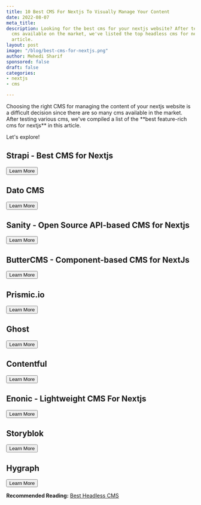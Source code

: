 ```yaml
---
title: 10 Best CMS For Nextjs To Visually Manage Your Content
date: 2022-08-07
meta_title: 
description: Looking for the best cms for your nextjs website? After testing different
  cms available on the market, we've listed the top headless cms for nextjs in this
  article.
layout: post
image: "/blog/best-cms-for-nextjs.png"
author: Mehedi Sharif
sponsored: false
draft: false
categories:
- nextjs
- cms

---
```

<Toc level="h2" />
Choosing the right CMS for managing the content of your nextjs website is a difficult decision since there are so many cms available in the market. After testing various cms, we've compiled a list of the **best feature-rich cms for nextjs** in this article.

Let's explore!

## Strapi - Best CMS for Nextjs

<Mockup src="/blog/strapi.png" alt="strapi - best cms for nextjs"/> <Button href="https://strapi.io/integrations/nextjs-cms">Learn More</Button>

## Dato CMS

<Mockup src="/blog/datocms.png" alt="datocms"/>
<Button href="https://www.datocms.com/cms/nextjs-cms">Learn More</Button>

## Sanity - Open Source API-based CMS for Nextjs

<Mockup src="/blog/sanity.png" alt="sanity cms"/>
<Button href="https://www.sanity.io/nextjs-cms">Learn More</Button>

## ButterCMS - Component-based CMS for NextJs

<Mockup src="/blog/buttercms.png" alt="buttercms"/>
<Button href="https://buttercms.com/nextjs-cms/">Learn More</Button>

## Prismic.io

<Mockup src="/blog/prismic.png" alt="prismic cms"/>
<Button href="https://prismic.io/nextjs"> Learn More </Button>

## Ghost

<Mockup src="/blog/ghost.png" alt="ghost cms"/>
<Button href="https://ghost.org/docs/jamstack/next/">Learn More</Button>

## Contentful

<Mockup src="/blog/contentful.png" alt="contentful cms"/>
<Button href="https://www.contentful.com/nextjs-starter-guide/">Learn More</Button>

## Enonic - Lightweight CMS For Nextjs

<Mockup src="/blog/enonic.png" alt="enonic cms"/>
<Button href="https://enonic.com/use-cases/next.js-website">Learn More</Button>

## Storyblok

<Mockup src="/blog/storyblok.png" alt="storyblok cms"/>
<Button href="https://www.storyblok.com/tc/nextjs">Learn More</Button>

## Hygraph

<Mockup src="/blog/hygraph.png" alt="hygraph cms"/>
<Button href="https://hygraph.com/nextjs-cms">Learn More</Button>

**Recommended Reading:**  <A href="/best-headless-cms"> Best Headless CMS </A>
